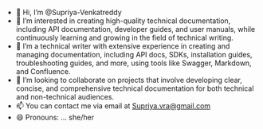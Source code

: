 - 👋 Hi, I’m @Supriya-Venkatreddy
- 👀 I’m interested in creating high-quality technical documentation, including API documentation, developer guides, and user manuals, while continuously learning and growing in the field of technical writing.
- 🌱 I’m a technical writer with extensive experience in creating and managing documentation, including API docs, SDKs, installation guides, troubleshooting guides, and more, using tools like Swagger, Markdown, and Confluence.
- 💞️ I’m looking to collaborate on projects that involve developing clear, concise, and comprehensive technical documentation for both technical and non-technical audiences.
- 📫 You can contact me via email at Supriya.vra@gmail.com
- 😄 Pronouns: ... she/her

<!---
Supriya-Venkatreddy/Supriya-Venkatreddy is a ✨ special ✨ repository because its `README.md` (this file) appears on your GitHub profile.
You can click the Preview link to take a look at your changes.
--->
